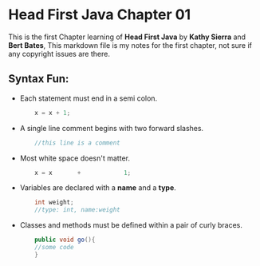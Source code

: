 Head First Java Chapter 01
=====
This is the first Chapter learning of **Head First Java** by **Kathy Sierra** and **Bert Bates**, This markdown file is my notes for the first chapter, not sure if any copyright issues are there.

Syntax Fun:
---------
- Each statement must end in a semi colon.

  	```java
		x = x + 1;
	```
- A single line comment begins with two forward slashes.

	```java
		//this line is a comment
	```	
- Most white space doesn't matter.

	```java
		x = x       +            1;
	```	
- Variables are declared with a **name** and a **type**.

	```java
		int weight;
		//type: int, name:weight
	```
- Classes and methods must be defined within a pair of curly braces.
	
	```java
		public void go(){
		//some code
		}
	```